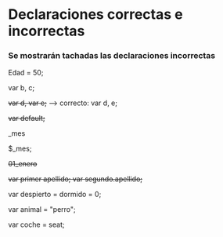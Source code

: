 # Declaraciones correctas e incorrectas
### Se mostrarán tachadas las declaraciones incorrectas


Edad = 50;

var b, c;

~~var d, var e;~~ --> correcto: var d, e;

~~var default;~~

_mes

$_mes;

~~01_enero~~

~~var primer apellido; var segundo.apellido;~~

var despierto = dormido = 0;

var animal = "perro";

var coche = seat;